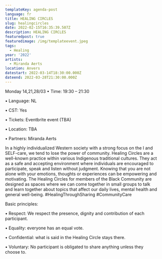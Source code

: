 ```yaml
---
templateKey: agenda-post
language: fr
title: HEALING CIRCLES
slug: healingcircles
date: 2022-02-15T16:35:39.507Z
description: HEALING CIRCLES
featuredpost: true
featuredimage: /img/templateevent.jpeg
tags:
  - Healing
year: '2022'
artists:
  - Miranda Aerts
location: Anvers
datestart: 2022-03-14T18:30:00.000Z
dateend: 2022-03-28T21:30:00.000Z
---
```

Monday 14,21,28/03
•	Time: 19:30 – 21:30

•	Language: NL

•	CST: Yes

•	Tickets: Eventbrite event (TBA)

•	Location: TBA

•	Partners: Miranda Aerts

In a highly individualized Western society with a strong focus on the I and SELF-care, we tend to lose the power of community. Healing Circles are a well-known practice within various Indigenous traditional cultures. They act as a safe and accepting environment where individuals are encouraged to participate, speak and listen without judgment. Knowing that you are not alone with your emotions, thoughts or experiences can be empowering and motivating.
The Healing Circles for members of the Black Community are designed as spaces where we can come together in small groups to talk and learn together about topics that affect our daily lives, mental health and general well-being. #HealingThroughSharing #CommunityCare

Basic principles:

•	Respect: We respect the presence, dignity and contribution of each participant.

•	Equality: everyone has an equal vote.

•	Confidential: what is said in the Healing Circle stays there.

•	Voluntary: No participant is obligated to share anything unless they choose to.
